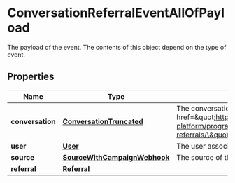 

# ConversationReferralEventAllOfPayload

The payload of the event. The contents of this object depend on the type of event.
## Properties

Name | Type | Description | Notes
------------ | ------------- | ------------- | -------------
**conversation** | [**ConversationTruncated**](ConversationTruncated.md) | The conversation a user lands in after being referred. See the &lt;a href&#x3D;\&quot;https://developer.zendesk.com/documentation/conversations/messaging-platform/programmable-conversations/conversation-referrals/\&quot;&gt;conversation referrals&lt;/a&gt; guide for more details. |  [optional]
**user** | [**User**](User.md) | The user associated with the conversation. |  [optional]
**source** | [**SourceWithCampaignWebhook**](SourceWithCampaignWebhook.md) | The source of the referral. |  [optional]
**referral** | [**Referral**](Referral.md) |  |  [optional]



